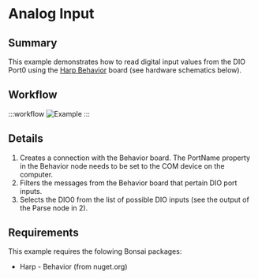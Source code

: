 # Analog Input

## Summary
This example demonstrates how to read digital input values from the DIO Port0 using the [Harp Behavior](https://harp-tech.org/api/Harp.Behavior.html) board (see hardware schematics below).


## Workflow

:::workflow
![Example](~/workflows/HarpExamples/BehaviorBoard/AnalogInput/AnalogInput.bonsai)
:::


## Details
1. Creates a connection with the Behavior board. The PortName property in the Behavior node needs to be set to the COM device on the computer. 
2. Filters the messages from the Behavior board that pertain DIO port inputs.
3. Selects the DIO0 from the list of possible DIO inputs (see the output of the Parse node in 2).


## Requirements
This example requires the folowing Bonsai packages:
- Harp - Behavior (from nuget.org)



